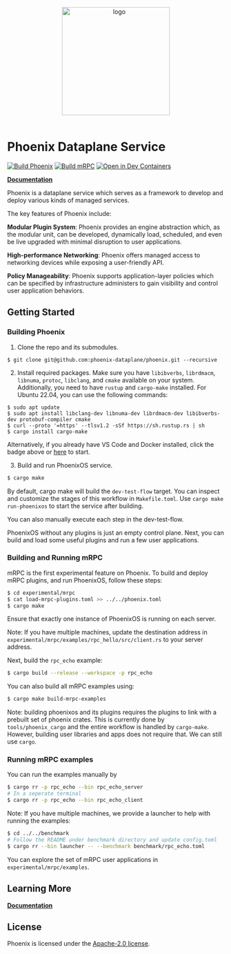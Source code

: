 <div align="center">
<img src="https://github.com/phoenix-dataplane/phoenix/blob/main/phoenix-logo-red-black.png" alt="logo" width="250"></img>
<br></br>
</div>

# Phoenix Dataplane Service

[![Build Phoenix](https://github.com/phoenix-dataplane/phoenix/actions/workflows/build-phoenix.yml/badge.svg)](https://github.com/phoenix-dataplane/phoenix/actions/workflows/build-phoenix.yml)
[![Build mRPC](https://github.com/phoenix-dataplane/phoenix/actions/workflows/build-mrpc.yml/badge.svg)](https://github.com/phoenix-dataplane/phoenix/actions/workflows/build-mrpc.yml)
[![Open in Dev Containers](https://img.shields.io/static/v1?label=Dev%20Containers&message=Open&color=blue&logo=visualstudiocode)](https://vscode.dev/redirect?url=vscode://ms-vscode-remote.remote-containers/cloneInVolume?url=https://github.com/phoenix-dataplane/phoenix)

[**Documentation**](https://phoenix-dataplane.github.io/)

Phoenix is a dataplane service which serves as a framework to develop and deploy various kinds of managed services.

The key features of Phoenix include:

**Modular Plugin System**: Phoenix provides an engine abstraction which, as the modular unit, can be developed, dynamically load, scheduled, and even be live upgraded with minimal disruption to user applications.

**High-performance Networking**: Phoenix offers managed access to networking devices while exposing a user-friendly API.

**Policy Manageability**: Phoenix supports application-layer policies which can be specified by infrastructure administers to gain visibility and control user application behaviors.

## Getting Started

### Building Phoenix
1. Clone the repo and its submodules.
```
$ git clone git@github.com:phoenix-dataplane/phoenix.git --recursive
```

2. Install required packages.
Make sure you have `libibverbs`, `librdmacm`, `libnuma`, `protoc`, `libclang`, and
`cmake` available on your system.
Additionally, you need to have `rustup` and `cargo-make` installed.
For Ubuntu 22.04, you can use the following commands:
```
$ sudo apt update
$ sudo apt install libclang-dev libnuma-dev librdmacm-dev libibverbs-dev protobuf-compiler cmake
$ curl --proto '=https' --tlsv1.2 -sSf https://sh.rustup.rs | sh
$ cargo install cargo-make
```

Alternatively, if you already have VS Code and Docker installed, click the badge above or [here](https://vscode.dev/redirect?url=vscode://ms-vscode-remote.remote-containers/cloneInVolume?url=https://github.com/phoenix-dataplane/phoenix) to start.

3. Build and run PhoenixOS service.
```bash
$ cargo make
```
By default, cargo make will build the `dev-test-flow` target. You can inspect and
customize the stages of this workflow in `Makefile.toml`. Use `cargo make run-phoenixos` to start the service after building.

You can also manually execute each step in the dev-test-flow.

PhoenixOS without any plugins is just an empty control plane. Next,
you can build and load some useful plugins and run a few user applications.

### Building and Running mRPC
mRPC is the first experimental feature on Phoenix.
To build and deploy mRPC plugins, and run PhoenixOS, follow these steps:

```bash
$ cd experimental/mrpc
$ cat load-mrpc-plugins.toml >> ../../phoenix.toml
$ cargo make
```

<!-- For inter-host RPC in the following `rpc_hello` example, you may need at
least two machines. However, you can still run the client and server on the same
machine, communicating through the same instance of phoenixos.
Choose whichever test scenario that is most suitable for you. -->

Ensure that exactly one instance of PhoenixOS is running on each server.

Note: If you have multiple machines, update the destination address in `experimental/mrpc/examples/rpc_hello/src/client.rs`
to your server address.

Next, build the `rpc_echo` example:
```bash
$ cargo build --release --workspace -p rpc_echo
```

You can also build all mRPC examples using:
```bash
$ cargo make build-mrpc-examples
```
Note: building phoenixos and its plugins requires the plugins to link
with a prebuilt set of phoenix crates. This is currently done by
`tools/phoenix_cargo` and the entire workflow is handled by
`cargo-make`. However, building user libraries and apps does not require that.
We can still use `cargo`.

### Running mRPC examples

You can run the examples manually by
```bash
$ cargo rr -p rpc_echo --bin rpc_echo_server
# In a seperate terminal
$ cargo rr -p rpc_echo --bin rpc_echo_client
```

Note: If you have multiple machines, we provide a launcher to help with running the examples:
```bash
$ cd ../../benchmark
# Follow the README under benchmark directory and update config.toml
$ cargo rr --bin launcher -- --benchmark benchmark/rpc_echo.toml
``` 

You can explore the set of mRPC user applications in
`experimental/mrpc/examples`.

## Learning More
[**Documentation**](https://phoenix-dataplane.github.io/)

## License
Phoenix is licensed under the [Apache-2.0 license](https://github.com/phoenix-dataplane/phoenix/blob/main/LICENSE).